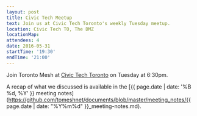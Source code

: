 ```yaml
---
layout: post
title: Civic Tech Meetup
text: Join us at Civic Tech Toronto's weekly Tuesday meetup.
location: Civic Tech TO, The DMZ
locationMap:
attendees: 4
date: 2016-05-31
startTime: '19:30'
endTime: '21:00'
---
```


Join Toronto Mesh at [Civic Tech Toronto](http://civictech.ca) on Tuesday at 6:30pm.

A recap of what we discussed is available in the [{{ page.date | date: '%B %d, %Y' }} meeting notes](https://github.com/tomeshnet/documents/blob/master/meeting_notes/{{ page.date | date: "%Y%m%d" }}_meeting-notes.md).
